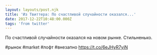 ```yaml
---
layout: layouts/post.njk
title: 'Из Твиттера: По счастливой случайности оказался...'
date: 2017-12-22T10:48:00.000Z
tags: 'from twitter'
---
```



По счастливой случайности оказался на новом рынке. Стильненько.

#рынок #market #лофт #внезапно https://t.co/6eJHyR7yiN
